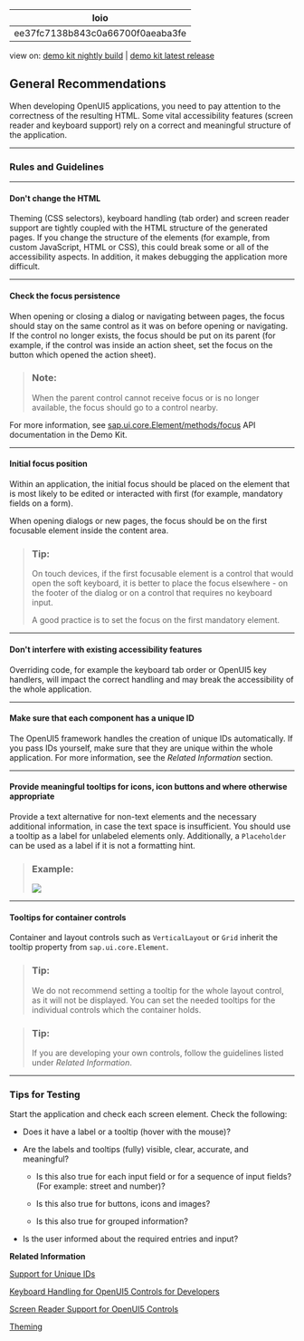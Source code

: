 <!-- loioee37fc7138b843c0a66700f0aeaba3fe -->

| loio |
| -----|
| ee37fc7138b843c0a66700f0aeaba3fe |

<div id="loio">

view on: [demo kit nightly build](https://openui5nightly.hana.ondemand.com/#/topic/ee37fc7138b843c0a66700f0aeaba3fe) | [demo kit latest release](https://openui5.hana.ondemand.com/#/topic/ee37fc7138b843c0a66700f0aeaba3fe)</div>

## General Recommendations

When developing OpenUI5 applications, you need to pay attention to the correctness of the resulting HTML. Some vital accessibility features \(screen reader and keyboard support\) rely on a correct and meaningful structure of the application.

***

### Rules and Guidelines

***

#### Don't change the HTML

Theming \(CSS selectors\), keyboard handling \(tab order\) and screen reader support are tightly coupled with the HTML structure of the generated pages. If you change the structure of the elements \(for example, from custom JavaScript, HTML or CSS\), this could break some or all of the accessibility aspects. In addition, it makes debugging the application more difficult.

***

#### Check the focus persistence

When opening or closing a dialog or navigating between pages, the focus should stay on the same control as it was on before opening or navigating. If the control no longer exists, the focus should be put on its parent \(for example, if the control was inside an action sheet, set the focus on the button which opened the action sheet\).

> ### Note:  
> When the parent control cannot receive focus or is no longer available, the focus should go to a control nearby.

For more information, see [sap.ui.core.Element/methods/focus](https://openui5.hana.ondemand.com/#/api/sap.ui.core.Element/methods/focus) API documentation in the Demo Kit.

***

#### Initial focus position

Within an application, the initial focus should be placed on the element that is most likely to be edited or interacted with first \(for example, mandatory fields on a form\).

When opening dialogs or new pages, the focus should be on the first focusable element inside the content area.

> ### Tip:  
> On touch devices, if the first focusable element is a control that would open the soft keyboard, it is better to place the focus elsewhere - on the footer of the dialog or on a control that requires no keyboard input.
> 
> A good practice is to set the focus on the first mandatory element.

***

#### Don't interfere with existing accessibility features

Overriding code, for example the keyboard tab order or OpenUI5 key handlers, will impact the correct handling and may break the accessibility of the whole application.

***

#### Make sure that each component has a unique ID

The OpenUI5 framework handles the creation of unique IDs automatically. If you pass IDs yourself, make sure that they are unique within the whole application. For more information, see the *Related Information* section.

***

#### Provide meaningful tooltips for icons, icon buttons and where otherwise appropriate

Provide a text alternative for non-text elements and the necessary additional information, in case the text space is insufficient. You should use a tooltip as a label for unlabeled elements only. Additionally, a `Placeholder` can be used as a label if it is not a formatting hint.

> ### Example:  
> ![](loiofe947a006350426b927d64b6cea908dc_HiRes.png)

***

#### Tooltips for container controls

Container and layout controls such as `VerticalLayout` or `Grid` inherit the tooltip property from `sap.ui.core.Element`.

> ### Tip:  
> We do not recommend setting a tooltip for the whole layout control, as it will not be displayed. You can set the needed tooltips for the individual controls which the container holds.

> ### Tip:  
> If you are developing your own controls, follow the guidelines listed under *Related Information*.

***

### Tips for Testing

Start the application and check each screen element. Check the following:

-   Does it have a label or a tooltip \(hover with the mouse\)?

-   Are the labels and tooltips \(fully\) visible, clear, accurate, and meaningful?

    -   Is this also true for each input field or for a sequence of input fields? \(For example: street and number\)?

    -   Is this also true for buttons, icons and images?

    -   Is this also true for grouped information?

-   Is the user informed about the required entries and input?


**Related Information**  


[Support for Unique IDs](Support_for_Unique_IDs_91f28be.md)

[Keyboard Handling for OpenUI5 Controls for Developers](Keyboard_Handling_for_OpenUI5_Controls_for_Developers_3e631ad.md)

[Screen Reader Support for OpenUI5 Controls](Screen_Reader_Support_for_OpenUI5_Controls_656e825.md)

[Theming](Theming_497c27a.md)

